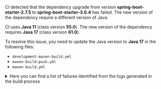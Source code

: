 CI detected that the dependency upgrade from version **spring-boot-starter-2.7.5** to **spring-boot-starter-3.0.4** has failed. 
The new version of the dependency require a different version of Java. 

CI uses **Java 11** (class version **55.0**). The new version of the dependency requires **Java 17** (class version **61.0**). 

To resolve this issue, you need to update the Java version to **Java 17** in the following files: 
- `development-maven-build.yml`
- `maven-build-push.yml`
- `maven-build.yml`

<details>
<summary>Here you can find a list of failures identified from the logs generated in the build process</summary>

*    > [ERROR] /IDS-Messaging-Services/core/src/main/java/ids/messaging/core/config/ConfigProperties.java:[25,49] cannot access org.springframework.validation.annotation.Validated<br>[ERROR]   bad class file: /root/.m2/repository/org/springframework/spring-context/6.0.6/spring-context-6.0.6.jar(/org/springframework/validation/annotation/Validated.class)<br>[ERROR]     class file has wrong version 61.0, should be 55.0<br>[ERROR]     Please remove or make sure it appears in the correct subdirectory of the classpath. 

*    > [ERROR] /IDS-Messaging-Services/core/src/main/java/ids/messaging/core/daps/aisec/AisecTokenManagerService.java:[97,6] cannot find symbol<br>[ERROR]   symbol:   class Value<br>[ERROR]   location: class ids.messaging.core.daps.aisec.AisecTokenManagerService 

*    > [ERROR] /IDS-Messaging-Services/core/src/main/java/ids/messaging/core/daps/TokenProviderService.java:[45,2] cannot find symbol<br>[ERROR]   symbol: class Service 

*    > [ERROR] /IDS-Messaging-Services/core/src/main/java/ids/messaging/core/daps/TokenProviderService.java:[88,6] cannot find symbol<br>[ERROR]   symbol:   class Value<br>[ERROR]   location: class ids.messaging.core.daps.TokenProviderService 

*    > [ERROR] /IDS-Messaging-Services/core/src/main/java/ids/messaging/core/config/ConfigProperties.java:[35,2] cannot find symbol<br>[ERROR]   symbol: class ConfigurationProperties 

*    > [ERROR] /IDS-Messaging-Services/core/src/main/java/ids/messaging/core/daps/TokenProviderService.java:[37,52] cannot access org.springframework.beans.factory.annotation.Value<br>[ERROR]   bad class file: /root/.m2/repository/org/springframework/spring-beans/6.0.6/spring-beans-6.0.6.jar(/org/springframework/beans/factory/annotation/Value.class)<br>[ERROR]     class file has wrong version 61.0, should be 55.0<br>[ERROR]     Please remove or make sure it appears in the correct subdirectory of the classpath. 

*    > [ERROR] /IDS-Messaging-Services/core/src/main/java/ids/messaging/core/daps/aisec/AisecTokenManagerService.java:[90,6] cannot find symbol<br>  symbol:   class Value<br>  location: class ids.messaging.core.daps.aisec.AisecTokenManagerService 

*    > [ERROR] /IDS-Messaging-Services/core/src/main/java/ids/messaging/core/config/ConfigProducer.java:[40,46] cannot access org.springframework.context.annotation.Configuration<br>  bad class file: /root/.m2/repository/org/springframework/spring-context/6.0.6/spring-context-6.0.6.jar(/org/springframework/context/annotation/Configuration.class)<br>    class file has wrong version 61.0, should be 55.0<br>    Please remove or make sure it appears in the correct subdirectory of the classpath. 

*    > [ERROR] /IDS-Messaging-Services/core/src/main/java/ids/messaging/core/config/ConfigProducer.java:[210,6] cannot find symbol<br>[ERROR]   symbol:   class ConditionalOnMissingBean<br>[ERROR]   location: class ids.messaging.core.config.ConfigProducer 

*    > [ERROR] /IDS-Messaging-Services/core/src/main/java/ids/messaging/core/daps/TokenProviderService.java:[76,6] cannot find symbol<br>[ERROR]   symbol:   class Value<br>[ERROR]   location: class ids.messaging.core.daps.TokenProviderService 

*    > [ERROR] /IDS-Messaging-Services/core/src/main/java/ids/messaging/core/daps/orbiter/OrbiterTokenManagerService.java:[72,2] cannot find symbol<br>  symbol: class Component 

*    > [ERROR] /IDS-Messaging-Services/core/src/main/java/ids/messaging/core/config/ConfigProducer.java:[39,46] cannot access org.springframework.context.annotation.Bean<br>[ERROR]   bad class file: /root/.m2/repository/org/springframework/spring-context/6.0.6/spring-context-6.0.6.jar(/org/springframework/context/annotation/Bean.class)<br>[ERROR]     class file has wrong version 61.0, should be 55.0<br>[ERROR]     Please remove or make sure it appears in the correct subdirectory of the classpath. 

*    > [ERROR] /IDS-Messaging-Services/core/src/main/java/ids/messaging/core/config/ConfigProperties.java:[24,51] cannot access org.springframework.boot.context.properties.ConfigurationProperties<br>  bad class file: /root/.m2/repository/org/springframework/boot/spring-boot/3.0.4/spring-boot-3.0.4.jar(/org/springframework/boot/context/properties/ConfigurationProperties.class)<br>    class file has wrong version 61.0, should be 55.0<br>    Please remove or make sure it appears in the correct subdirectory of the classpath. 

*    > [ERROR] /IDS-Messaging-Services/core/src/main/java/ids/messaging/core/config/ConfigProducer.java:[198,6] cannot find symbol<br>  symbol:   class Bean<br>  location: class ids.messaging.core.config.ConfigProducer 

*    > [ERROR] /IDS-Messaging-Services/core/src/main/java/ids/messaging/core/daps/TokenProviderService.java:[82,6] cannot find symbol<br>[ERROR]   symbol:   class Value<br>[ERROR]   location: class ids.messaging.core.daps.TokenProviderService 

*    > [ERROR] /IDS-Messaging-Services/core/src/main/java/ids/messaging/core/daps/orbiter/OrbiterTokenManagerService.java:[66,38] cannot access org.springframework.stereotype.Component<br>  bad class file: /root/.m2/repository/org/springframework/spring-context/6.0.6/spring-context-6.0.6.jar(/org/springframework/stereotype/Component.class)<br>    class file has wrong version 61.0, should be 55.0<br>    Please remove or make sure it appears in the correct subdirectory of the classpath. 

*    > [ERROR] /IDS-Messaging-Services/core/src/main/java/ids/messaging/core/config/ConfigProducer.java:[199,6] cannot find symbol<br>  symbol:   class ConditionalOnMissingBean<br>  location: class ids.messaging.core.config.ConfigProducer 

*    > [ERROR] /IDS-Messaging-Services/core/src/main/java/ids/messaging/core/config/ConfigProperties.java:[34,2] cannot find symbol<br>  symbol: class Validated 

*    > [ERROR] /IDS-Messaging-Services/core/src/main/java/ids/messaging/core/config/ConfigProperties.java:[24,51] cannot access org.springframework.boot.context.properties.ConfigurationProperties<br>[ERROR]   bad class file: /root/.m2/repository/org/springframework/boot/spring-boot/3.0.4/spring-boot-3.0.4.jar(/org/springframework/boot/context/properties/ConfigurationProperties.class)<br>[ERROR]     class file has wrong version 61.0, should be 55.0<br>[ERROR]     Please remove or make sure it appears in the correct subdirectory of the classpath. 

*    > [ERROR] /IDS-Messaging-Services/core/src/main/java/ids/messaging/core/daps/TokenProviderService.java:[36,52] cannot access org.springframework.beans.factory.annotation.Autowired<br>  bad class file: /root/.m2/repository/org/springframework/spring-beans/6.0.6/spring-beans-6.0.6.jar(/org/springframework/beans/factory/annotation/Autowired.class)<br>    class file has wrong version 61.0, should be 55.0<br>    Please remove or make sure it appears in the correct subdirectory of the classpath. 

*    > [ERROR] /IDS-Messaging-Services/core/src/main/java/ids/messaging/core/daps/TokenProviderService.java:[97,6] cannot find symbol<br>[ERROR]   symbol:   class Autowired<br>[ERROR]   location: class ids.messaging.core.daps.TokenProviderService 

*    > [ERROR] /IDS-Messaging-Services/core/src/main/java/ids/messaging/core/daps/aisec/AisecTokenManagerService.java:[74,6] cannot find symbol<br>[ERROR]   symbol:   class Value<br>[ERROR]   location: class ids.messaging.core.daps.aisec.AisecTokenManagerService 

*    > [ERROR] /IDS-Messaging-Services/core/src/main/java/ids/messaging/core/daps/TokenProviderService.java:[45,2] cannot find symbol<br>  symbol: class Service 

*    > [ERROR] /IDS-Messaging-Services/core/src/main/java/ids/messaging/core/config/ConfigProducer.java:[37,56] cannot access org.springframework.boot.autoconfigure.condition.ConditionalOnMissingBean<br>  bad class file: /root/.m2/repository/org/springframework/boot/spring-boot-autoconfigure/3.0.4/spring-boot-autoconfigure-3.0.4.jar(/org/springframework/boot/autoconfigure/condition/ConditionalOnMissingBean.class)<br>    class file has wrong version 61.0, should be 55.0<br>    Please remove or make sure it appears in the correct subdirectory of the classpath. 

*    > [ERROR] /IDS-Messaging-Services/core/src/main/java/ids/messaging/core/config/ConfigProducer.java:[209,6] cannot find symbol<br>  symbol:   class Bean<br>  location: class ids.messaging.core.config.ConfigProducer 

*    > [ERROR] /IDS-Messaging-Services/core/src/main/java/ids/messaging/core/config/ConfigProducer.java:[36,56] cannot access org.springframework.boot.autoconfigure.condition.ConditionalOnClass<br>  bad class file: /root/.m2/repository/org/springframework/boot/spring-boot-autoconfigure/3.0.4/spring-boot-autoconfigure-3.0.4.jar(/org/springframework/boot/autoconfigure/condition/ConditionalOnClass.class)<br>    class file has wrong version 61.0, should be 55.0<br>    Please remove or make sure it appears in the correct subdirectory of the classpath. 

*    > [ERROR] /IDS-Messaging-Services/core/src/main/java/ids/messaging/core/config/ConfigProducer.java:[50,2] cannot find symbol<br>  symbol: class ConditionalOnClass 

*    > [ERROR] /IDS-Messaging-Services/core/src/main/java/ids/messaging/core/daps/TokenProviderService.java:[82,6] cannot find symbol<br>  symbol:   class Value<br>  location: class ids.messaging.core.daps.TokenProviderService 

*    > [ERROR] /IDS-Messaging-Services/core/src/main/java/ids/messaging/core/daps/aisec/AisecTokenManagerService.java:[58,2] cannot find symbol<br>  symbol: class ConditionalOnProperty 

*    > [ERROR] /IDS-Messaging-Services/core/src/main/java/ids/messaging/core/config/ConfigProducer.java:[40,46] cannot access org.springframework.context.annotation.Configuration<br>[ERROR]   bad class file: /root/.m2/repository/org/springframework/spring-context/6.0.6/spring-context-6.0.6.jar(/org/springframework/context/annotation/Configuration.class)<br>[ERROR]     class file has wrong version 61.0, should be 55.0<br>[ERROR]     Please remove or make sure it appears in the correct subdirectory of the classpath. 

*    > [ERROR] /IDS-Messaging-Services/core/src/main/java/ids/messaging/core/daps/TokenProviderService.java:[38,38] cannot access org.springframework.stereotype.Service<br>  bad class file: /root/.m2/repository/org/springframework/spring-context/6.0.6/spring-context-6.0.6.jar(/org/springframework/stereotype/Service.class)<br>    class file has wrong version 61.0, should be 55.0<br>    Please remove or make sure it appears in the correct subdirectory of the classpath. 

*    > [ERROR] /IDS-Messaging-Services/core/src/main/java/ids/messaging/core/daps/DapsValidator.java:[40,2] cannot find symbol<br>  symbol: class Service 

*    > [ERROR] /IDS-Messaging-Services/core/src/main/java/ids/messaging/core/config/ConfigProducer.java:[49,2] cannot find symbol<br>[ERROR]   symbol: class EnableConfigurationProperties 

*    > [ERROR] /IDS-Messaging-Services/core/src/main/java/ids/messaging/core/config/ConfigProducer.java:[199,6] cannot find symbol<br>[ERROR]   symbol:   class ConditionalOnMissingBean<br>[ERROR]   location: class ids.messaging.core.config.ConfigProducer 

*    > [ERROR] /IDS-Messaging-Services/core/src/main/java/ids/messaging/core/daps/TokenProviderService.java:[37,52] cannot access org.springframework.beans.factory.annotation.Value<br>  bad class file: /root/.m2/repository/org/springframework/spring-beans/6.0.6/spring-beans-6.0.6.jar(/org/springframework/beans/factory/annotation/Value.class)<br>    class file has wrong version 61.0, should be 55.0<br>    Please remove or make sure it appears in the correct subdirectory of the classpath. 

*    > [ERROR] /IDS-Messaging-Services/core/src/main/java/ids/messaging/core/daps/aisec/AisecTokenManagerService.java:[56,2] cannot find symbol<br>  symbol: class Component 

*    > [ERROR] /IDS-Messaging-Services/core/src/main/java/ids/messaging/core/daps/TokenProviderService.java:[36,52] cannot access org.springframework.beans.factory.annotation.Autowired<br>[ERROR]   bad class file: /root/.m2/repository/org/springframework/spring-beans/6.0.6/spring-beans-6.0.6.jar(/org/springframework/beans/factory/annotation/Autowired.class)<br>[ERROR]     class file has wrong version 61.0, should be 55.0<br>[ERROR]     Please remove or make sure it appears in the correct subdirectory of the classpath. 

*    > [ERROR] /IDS-Messaging-Services/core/src/main/java/ids/messaging/core/daps/orbiter/OrbiterTokenManagerService.java:[65,56] cannot access org.springframework.boot.autoconfigure.condition.ConditionalOnProperty<br>  bad class file: /root/.m2/repository/org/springframework/boot/spring-boot-autoconfigure/3.0.4/spring-boot-autoconfigure-3.0.4.jar(/org/springframework/boot/autoconfigure/condition/ConditionalOnProperty.class)<br>    class file has wrong version 61.0, should be 55.0<br>    Please remove or make sure it appears in the correct subdirectory of the classpath. 

*    > [ERROR] /IDS-Messaging-Services/core/src/main/java/ids/messaging/core/config/ConfigProducer.java:[209,6] cannot find symbol<br>[ERROR]   symbol:   class Bean<br>[ERROR]   location: class ids.messaging.core.config.ConfigProducer 

*    > [ERROR] /IDS-Messaging-Services/core/src/main/java/ids/messaging/core/daps/orbiter/OrbiterTokenManagerService.java:[74,2] cannot find symbol<br>[ERROR]   symbol: class ConditionalOnProperty 

*    > [ERROR] /IDS-Messaging-Services/core/src/main/java/ids/messaging/core/config/ConfigProducer.java:[48,2] cannot find symbol<br>  symbol: class Configuration 

*    > [ERROR] /IDS-Messaging-Services/core/src/main/java/ids/messaging/core/config/ConfigProperties.java:[34,2] cannot find symbol<br>[ERROR]   symbol: class Validated 

*    > [ERROR] /IDS-Messaging-Services/core/src/main/java/ids/messaging/core/config/ConfigProducer.java:[198,6] cannot find symbol<br>[ERROR]   symbol:   class Bean<br>[ERROR]   location: class ids.messaging.core.config.ConfigProducer 

*    > [ERROR] /IDS-Messaging-Services/core/src/main/java/ids/messaging/core/daps/TokenProviderService.java:[88,6] cannot find symbol<br>  symbol:   class Value<br>  location: class ids.messaging.core.daps.TokenProviderService 

*    > [ERROR] /IDS-Messaging-Services/core/src/main/java/ids/messaging/core/daps/aisec/AisecTokenManagerService.java:[58,2] cannot find symbol<br>[ERROR]   symbol: class ConditionalOnProperty 

*    > [ERROR] /IDS-Messaging-Services/core/src/main/java/ids/messaging/core/config/ConfigProducer.java:[48,2] cannot find symbol<br>[ERROR]   symbol: class Configuration 

*    > [ERROR] /IDS-Messaging-Services/core/src/main/java/ids/messaging/core/daps/orbiter/OrbiterTokenManagerService.java:[65,56] cannot access org.springframework.boot.autoconfigure.condition.ConditionalOnProperty<br>[ERROR]   bad class file: /root/.m2/repository/org/springframework/boot/spring-boot-autoconfigure/3.0.4/spring-boot-autoconfigure-3.0.4.jar(/org/springframework/boot/autoconfigure/condition/ConditionalOnProperty.class)<br>[ERROR]     class file has wrong version 61.0, should be 55.0<br>[ERROR]     Please remove or make sure it appears in the correct subdirectory of the classpath. 

*    > [ERROR] /IDS-Messaging-Services/core/src/main/java/ids/messaging/core/daps/orbiter/OrbiterTokenManagerService.java:[66,38] cannot access org.springframework.stereotype.Component<br>[ERROR]   bad class file: /root/.m2/repository/org/springframework/spring-context/6.0.6/spring-context-6.0.6.jar(/org/springframework/stereotype/Component.class)<br>[ERROR]     class file has wrong version 61.0, should be 55.0<br>[ERROR]     Please remove or make sure it appears in the correct subdirectory of the classpath. 

*    > [ERROR] /IDS-Messaging-Services/core/src/main/java/ids/messaging/core/daps/orbiter/OrbiterTokenManagerService.java:[72,2] cannot find symbol<br>[ERROR]   symbol: class Component 

*    > [ERROR] /IDS-Messaging-Services/core/src/main/java/ids/messaging/core/config/ConfigProducer.java:[50,2] cannot find symbol<br>[ERROR]   symbol: class ConditionalOnClass 

*    > [ERROR] /IDS-Messaging-Services/core/src/main/java/ids/messaging/core/daps/orbiter/OrbiterTokenManagerService.java:[74,2] cannot find symbol<br>  symbol: class ConditionalOnProperty 

*    > [ERROR] /IDS-Messaging-Services/core/src/main/java/ids/messaging/core/config/ConfigProducer.java:[210,6] cannot find symbol<br>  symbol:   class ConditionalOnMissingBean<br>  location: class ids.messaging.core.config.ConfigProducer 

*    > [ERROR] /IDS-Messaging-Services/core/src/main/java/ids/messaging/core/config/ConfigProperties.java:[25,49] cannot access org.springframework.validation.annotation.Validated<br>  bad class file: /root/.m2/repository/org/springframework/spring-context/6.0.6/spring-context-6.0.6.jar(/org/springframework/validation/annotation/Validated.class)<br>    class file has wrong version 61.0, should be 55.0<br>    Please remove or make sure it appears in the correct subdirectory of the classpath. 

*    > [ERROR] /IDS-Messaging-Services/core/src/main/java/ids/messaging/core/config/ConfigProducer.java:[38,51] cannot access org.springframework.boot.context.properties.EnableConfigurationProperties<br>  bad class file: /root/.m2/repository/org/springframework/boot/spring-boot/3.0.4/spring-boot-3.0.4.jar(/org/springframework/boot/context/properties/EnableConfigurationProperties.class)<br>    class file has wrong version 61.0, should be 55.0<br>    Please remove or make sure it appears in the correct subdirectory of the classpath. 

*    > [ERROR] /IDS-Messaging-Services/core/src/main/java/ids/messaging/core/config/ConfigProperties.java:[35,2] cannot find symbol<br>  symbol: class ConfigurationProperties 

*    > [ERROR] /IDS-Messaging-Services/core/src/main/java/ids/messaging/core/daps/TokenProviderService.java:[76,6] cannot find symbol<br>  symbol:   class Value<br>  location: class ids.messaging.core.daps.TokenProviderService 

*    > [ERROR] /IDS-Messaging-Services/core/src/main/java/ids/messaging/core/config/ConfigProducer.java:[49,2] cannot find symbol<br>  symbol: class EnableConfigurationProperties 

*    > [ERROR] /IDS-Messaging-Services/core/src/main/java/ids/messaging/core/config/ConfigProducer.java:[38,51] cannot access org.springframework.boot.context.properties.EnableConfigurationProperties<br>[ERROR]   bad class file: /root/.m2/repository/org/springframework/boot/spring-boot/3.0.4/spring-boot-3.0.4.jar(/org/springframework/boot/context/properties/EnableConfigurationProperties.class)<br>[ERROR]     class file has wrong version 61.0, should be 55.0<br>[ERROR]     Please remove or make sure it appears in the correct subdirectory of the classpath. 

*    > [ERROR] /IDS-Messaging-Services/core/src/main/java/ids/messaging/core/daps/aisec/AisecTokenManagerService.java:[97,6] cannot find symbol<br>  symbol:   class Value<br>  location: class ids.messaging.core.daps.aisec.AisecTokenManagerService 

*    > [ERROR] /IDS-Messaging-Services/core/src/main/java/ids/messaging/core/config/ConfigProducer.java:[39,46] cannot access org.springframework.context.annotation.Bean<br>  bad class file: /root/.m2/repository/org/springframework/spring-context/6.0.6/spring-context-6.0.6.jar(/org/springframework/context/annotation/Bean.class)<br>    class file has wrong version 61.0, should be 55.0<br>    Please remove or make sure it appears in the correct subdirectory of the classpath. 

*    > [ERROR] /IDS-Messaging-Services/core/src/main/java/ids/messaging/core/daps/TokenProviderService.java:[38,38] cannot access org.springframework.stereotype.Service<br>[ERROR]   bad class file: /root/.m2/repository/org/springframework/spring-context/6.0.6/spring-context-6.0.6.jar(/org/springframework/stereotype/Service.class)<br>[ERROR]     class file has wrong version 61.0, should be 55.0<br>[ERROR]     Please remove or make sure it appears in the correct subdirectory of the classpath. 

*    > [ERROR] /IDS-Messaging-Services/core/src/main/java/ids/messaging/core/config/ConfigProducer.java:[37,56] cannot access org.springframework.boot.autoconfigure.condition.ConditionalOnMissingBean<br>[ERROR]   bad class file: /root/.m2/repository/org/springframework/boot/spring-boot-autoconfigure/3.0.4/spring-boot-autoconfigure-3.0.4.jar(/org/springframework/boot/autoconfigure/condition/ConditionalOnMissingBean.class)<br>[ERROR]     class file has wrong version 61.0, should be 55.0<br>[ERROR]     Please remove or make sure it appears in the correct subdirectory of the classpath. 

*    > [ERROR] /IDS-Messaging-Services/core/src/main/java/ids/messaging/core/daps/aisec/AisecTokenManagerService.java:[56,2] cannot find symbol<br>[ERROR]   symbol: class Component 

*    > [ERROR] /IDS-Messaging-Services/core/src/main/java/ids/messaging/core/daps/TokenProviderService.java:[97,6] cannot find symbol<br>  symbol:   class Autowired<br>  location: class ids.messaging.core.daps.TokenProviderService 

*    > [ERROR] /IDS-Messaging-Services/core/src/main/java/ids/messaging/core/daps/aisec/AisecTokenManagerService.java:[74,6] cannot find symbol<br>  symbol:   class Value<br>  location: class ids.messaging.core.daps.aisec.AisecTokenManagerService 

*    > [ERROR] /IDS-Messaging-Services/core/src/main/java/ids/messaging/core/daps/aisec/AisecTokenManagerService.java:[90,6] cannot find symbol<br>[ERROR]   symbol:   class Value<br>[ERROR]   location: class ids.messaging.core.daps.aisec.AisecTokenManagerService 

*    > [ERROR] /IDS-Messaging-Services/core/src/main/java/ids/messaging/core/config/ConfigProducer.java:[36,56] cannot access org.springframework.boot.autoconfigure.condition.ConditionalOnClass<br>[ERROR]   bad class file: /root/.m2/repository/org/springframework/boot/spring-boot-autoconfigure/3.0.4/spring-boot-autoconfigure-3.0.4.jar(/org/springframework/boot/autoconfigure/condition/ConditionalOnClass.class)<br>[ERROR]     class file has wrong version 61.0, should be 55.0<br>[ERROR]     Please remove or make sure it appears in the correct subdirectory of the classpath. 

*    > [ERROR] /IDS-Messaging-Services/core/src/main/java/ids/messaging/core/daps/DapsValidator.java:[40,2] cannot find symbol<br>[ERROR]   symbol: class Service 

</details>
